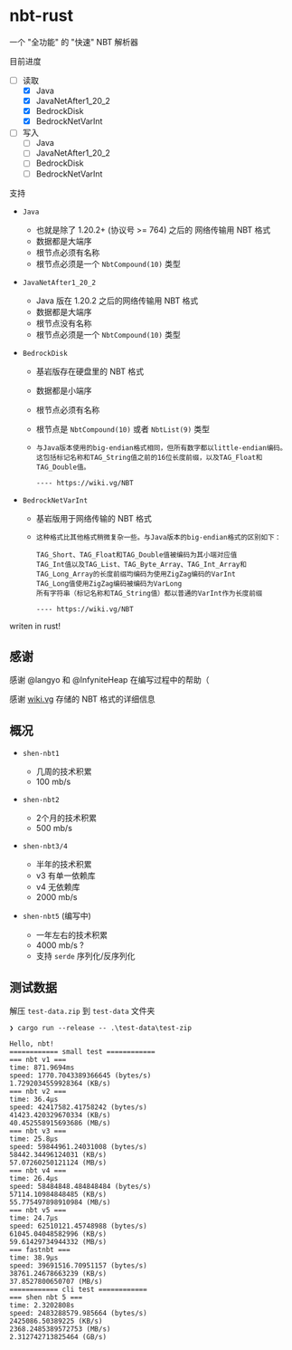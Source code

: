 # nbt-rust

一个 "全功能" 的 "快速" NBT 解析器

目前进度

- [ ] 读取
  - [x] Java
  - [x] JavaNetAfter1_20_2
  - [x] BedrockDisk
  - [x] BedrockNetVarInt
- [ ] 写入
  - [ ] Java
  - [ ] JavaNetAfter1_20_2
  - [ ] BedrockDisk
  - [ ] BedrockNetVarInt

支持

- `Java`
  - 也就是除了 1.20.2+ (协议号 >= 764) 之后的 网络传输用 NBT 格式
  - 数据都是大端序
  - 根节点必须有名称
  - 根节点必须是一个 `NbtCompound(10)` 类型
- `JavaNetAfter1_20_2`
  - Java 版在 1.20.2 之后的网络传输用 NBT 格式
  - 数据都是大端序
  - 根节点没有名称
  - 根节点必须是一个 `NbtCompound(10)` 类型
- `BedrockDisk`
  - 基岩版存在硬盘里的 NBT 格式
  - 数据都是小端序
  - 根节点必须有名称
  - 根节点是 `NbtCompound(10)` 或者 `NbtList(9)` 类型

  - ```text
    与Java版本使用的big-endian格式相同，但所有数字都以little-endian编码。
    这包括标记名称和TAG_String值之前的16位长度前缀，以及TAG_Float和TAG_Double值。

    ---- https://wiki.vg/NBT
    ```

- `BedrockNetVarInt`
  - 基岩版用于网络传输的 NBT 格式

  - ```text
    这种格式比其他格式稍微复杂一些。与Java版本的big-endian格式的区别如下：

    TAG_Short、TAG_Float和TAG_Double值被编码为其小端对应值
    TAG_Int值以及TAG_List、TAG_Byte_Array、TAG_Int_Array和TAG_Long_Array的长度前缀均编码为使用ZigZag编码的VarInt
    TAG_Long值使用ZigZag编码被编码为VarLong
    所有字符串（标记名称和TAG_String值）都以普通的VarInt作为长度前缀

    ---- https://wiki.vg/NBT
    ```

writen in rust!

## 感谢

感谢 @langyo 和 @InfyniteHeap
在编写过程中的帮助（

感谢 [wiki.vg](https://wiki.vg/NBT) 存储的 NBT 格式的详细信息

## 概况

- `shen-nbt1`
  - 几周的技术积累
  - 100 mb/s

- `shen-nbt2`
  - 2个月的技术积累
  - 500 mb/s

- `shen-nbt3/4`
  - 半年的技术积累
  - v3 有单一依赖库
  - v4 无依赖库
  - 2000 mb/s

- `shen-nbt5` (编写中)
  - 一年左右的技术积累
  - 4000 mb/s ?
  - 支持 `serde` 序列化/反序列化

## 测试数据

解压 `test-data.zip` 到 `test-data` 文件夹

```text
❯ cargo run --release -- .\test-data\test-zip

Hello, nbt!
============ small test ============
=== nbt v1 ===
time: 871.9694ms
speed: 1770.7043389366645 (bytes/s)
1.7292034559928364 (KB/s)
=== nbt v2 ===
time: 36.4µs
speed: 42417582.41758242 (bytes/s)
41423.420329670334 (KB/s)
40.452558915693686 (MB/s)
=== nbt v3 ===
time: 25.8µs
speed: 59844961.24031008 (bytes/s)
58442.34496124031 (KB/s)
57.07260250121124 (MB/s)
=== nbt v4 ===
time: 26.4µs
speed: 58484848.484848484 (bytes/s)
57114.10984848485 (KB/s)
55.775497898910984 (MB/s)
=== nbt v5 ===
time: 24.7µs
speed: 62510121.45748988 (bytes/s)
61045.04048582996 (KB/s)
59.61429734944332 (MB/s)
=== fastnbt ===
time: 38.9µs
speed: 39691516.70951157 (bytes/s)
38761.24678663239 (KB/s)
37.8527800650707 (MB/s)
============ cli test ============
=== shen nbt 5 ===
time: 2.3202808s
speed: 2483288579.985664 (bytes/s)
2425086.50389225 (KB/s)
2368.2485389572753 (MB/s)
2.312742713825464 (GB/s)
```
